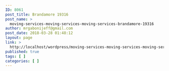 ```yaml
---
ID: 8061
post_title: Brandamore 19316
post_name: >
  moving-services-moving-services-moving-services-brandamore-19316
author: mrgabonijeff@gmail.com
post_date: 2018-03-28 01:48:12
layout: page
link: >
  http://localhost/wordpress/moving-services-moving-services-moving-services-brandamore-19316/
published: true
tags: [ ]
categories: [ ]
---
```

